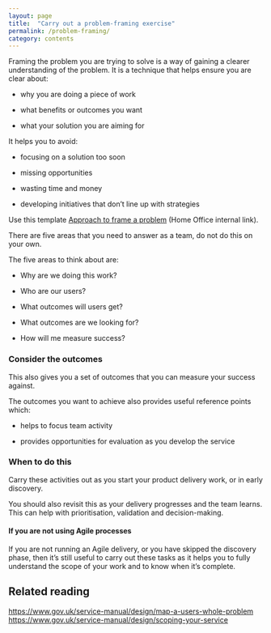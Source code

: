 ```yaml
---
layout: page
title:  "Carry out a problem-framing exercise"
permalink: /problem-framing/
category: contents
--- 
```



Framing the problem you are trying to solve is a way of gaining a clearer understanding of the problem. It is a technique that helps ensure you are clear about:  

* why you are doing a piece of work 

* what benefits or outcomes you want 

* what your solution you are aiming for 


It helps you to avoid:

* focusing on a solution too soon 

* missing opportunities 

* wasting time and money 

* developing initiatives that don’t line up with strategies 


Use this template [Approach to frame a problem](https://homeofficegovuk.sharepoint.com/:p:/r/teams/HomeOfficeDigital/User%20Research%20and%20Design/servicedesign/_layouts/15/Doc.aspx?sourcedoc=%7BCEE00F88-4F84-4E11-AB34-9FE053D969A6%7D&file=ProblemFrame_Template_v0.1.pptx&action=edit&mobileredirect=true&cid=41b90c38-9728-48cc-a39e-765404493c97) (Home Office internal link). 

There are five areas that you need to answer as a team, do not do this on your own. 

The five areas to think about are: 

* Why are we doing this work? 

* Who are our users? 

* What outcomes will users get? 

* What outcomes are we looking for? 

* How will me measure success? 

 

### Consider the outcomes 

This also gives you a set of outcomes that you can measure your success against. 

The outcomes you want to achieve also provides useful reference points which: 

* helps to focus team activity  

* provides opportunities for evaluation as you develop the service 


### When to do this 

Carry these activities out as you start your product delivery work, or in early discovery.  

You should also revisit this as your delivery progresses and the team learns. This can help with prioritisation, validation and decision-making. 

#### If you are not using Agile processes  

If you are not running an Agile delivery, or you have skipped the discovery phase, then it’s still useful to carry out these tasks as it helps you to fully understand the scope of your work and to know when it’s complete. 

## Related reading

https://www.gov.uk/service-manual/design/map-a-users-whole-problem
https://www.gov.uk/service-manual/design/scoping-your-service


 
